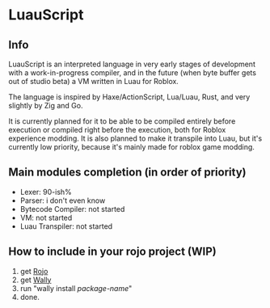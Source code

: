 # LuauScript

## Info

LuauScript is an interpreted language in very early stages of development with a work-in-progress compiler, and in the future (when byte buffer gets out of studio beta) a VM written in Luau for Roblox.

The language is inspired by  Haxe/ActionScript, Lua/Luau, Rust, and very slightly by Zig and Go.

It is currently planned for it to be able to be compiled entirely before execution or compiled right before the execution, both for Roblox experience modding. It is also planned to make it transpile into Luau, but it's currently low priority, because it's mainly made for roblox game modding.

## Main modules completion (in order of priority)

- Lexer: 90-ish%
- Parser: i don't even know
- Bytecode Compiler: not started
- VM: not started
- Luau Transpiler: not started

## How to include in your rojo project (WIP)

1. get [Rojo](https://rojo.space)
2. get [Wally](https://wally.run)
3. run "wally install *package-name*"
4. done.
